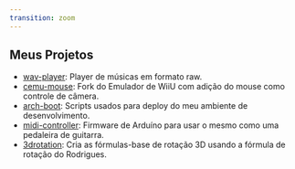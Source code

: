 ```yaml
---
transition: zoom
---
```


## Meus Projetos

* [wav-player](https://github.com/owariee/wav-player): Player de músicas em formato raw.
* [cemu-mouse](https://github.com/owariee/cemu-mouse): Fork do Emulador de WiiU com adição do mouse como controle de câmera.
* [arch-boot](https://github.com/owariee/archboot): Scripts usados para deploy do meu ambiente de desenvolvimento.
* [midi-controller](https://github.com/owariee/midi-controller): Firmware de Arduíno para usar o mesmo como uma pedaleira de guitarra.
* [3drotation](https://github.com/owariee/3drotation): Cria as fórmulas-base de rotação 3D usando a fórmula de rotação do Rodrigues.
